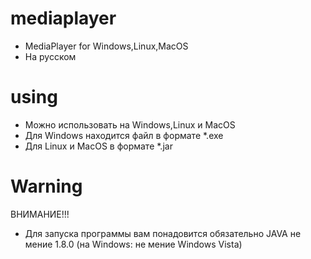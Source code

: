 # mediaplayer
+ MediaPlayer for Windows,Linux,MacOS
+ На русском
# using
+ Можно использовать на Windows,Linux и MacOS
+ Для Windows находится файл в формате *.exe
+ Для Linux и MacOS в формате *.jar
# Warning
ВНИМАНИЕ!!!
+ Для запуска программы вам понадовится обязательно JAVA не мение 1.8.0 (на Windows: не мение Windows Vista)
